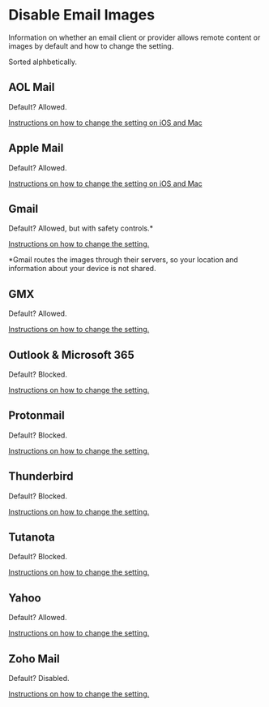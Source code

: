 # Disable Email Images
Information on whether an email client or provider allows remote content or images by default and how to change the setting. 

Sorted alphbetically.

## AOL Mail
Default? Allowed.

[Instructions on how to change the setting on iOS and Mac](https://help.aol.com/articles/block-images-in-emails)

## Apple Mail
Default? Allowed.

[Instructions on how to change the setting on iOS and Mac](https://osxdaily.com/2021/11/25/stop-remote-loading-images-email-mail-iphone-ipad-mac/)


## Gmail
Default? Allowed, but with safety controls.*

[Instructions on how to change the setting.](https://support.google.com/mail/answer/145919?hl=en&co=GENIE.Platform%3DDesktop)

*Gmail routes the images through their servers, so your location and information about your device is not shared.

## GMX
Default? Allowed.

[Instructions on how to change the setting.](https://support.gmx.com/email/settings/externalcontent.html)

## Outlook & Microsoft 365
Default? Blocked.

[Instructions on how to change the setting.](https://support.microsoft.com/en-us/office/block-or-unblock-automatic-picture-downloads-in-email-messages-15e08854-6808-49b1-9a0a-50b81f2d617a)

## Protonmail
Default? Blocked.

[Instructions on how to change the setting.](https://proton.me/support/images-by-default)

## Thunderbird
Default? Blocked.

[Instructions on how to change the setting.](https://support.mozilla.org/en-US/kb/remote-content-in-messages)

## Tutanota
Default? Blocked.

[Instructions on how to change the setting.](https://tutanota.com/faq/#load-images)

## Yahoo
Default? Allowed.

[Instructions on how to change the setting.](https://help.yahoo.com/kb/SLN5043.html)

## Zoho Mail
Default? Disabled.

[Instructions on how to change the setting.](https://www.zoho.com/mail/help/appearance.html#alink5)

